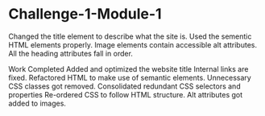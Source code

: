 # Challenge-1-Module-1

Changed the title element to describe what the site is.
Used the sementic HTML elements properly.
Image elements contain accessible alt attributes.
All the heading attributes fall in order.


Work Completed
Added and optimized the website title
Internal links are fixed.
Refactored HTML to make use of semantic elements.
Unnecessary CSS classes got removed.
Consolidated redundant CSS selectors and properties
Re-ordered CSS to follow HTML structure.
Alt attributes got added to images.




  
